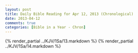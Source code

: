 ```yaml
---
layout: post
title: Daily Bible Reading for Apr 12, 2013 (Chronological)
date: 2013-04-12
comments: true
categories: [Bible in a Year - Chron]
---
```

{% render_partial ../KJV/1Sa/13.markdown %}
{% render_partial ../KJV/1Sa/14.markdown %}
